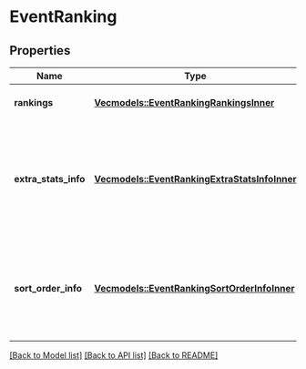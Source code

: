 # EventRanking

## Properties

Name | Type | Description | Notes
------------ | ------------- | ------------- | -------------
**rankings** | [**Vec<models::EventRankingRankingsInner>**](Event_Ranking_rankings_inner.md) | List of rankings at the event. | 
**extra_stats_info** | [**Vec<models::EventRankingExtraStatsInfoInner>**](Event_Ranking_extra_stats_info_inner.md) | List of special TBA-generated values provided in the `extra_stats` array for each item. | 
**sort_order_info** | [**Vec<models::EventRankingSortOrderInfoInner>**](Event_Ranking_sort_order_info_inner.md) | List of year-specific values provided in the `sort_orders` array for each team. | 

[[Back to Model list]](../README.md#documentation-for-models) [[Back to API list]](../README.md#documentation-for-api-endpoints) [[Back to README]](../README.md)


